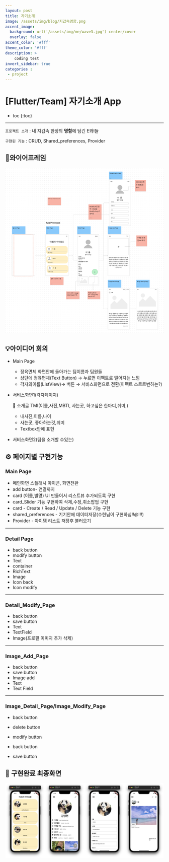 ```yaml
---
layout: post
title: 자기소개
image: /assets/img/blog/지갑속명함.png
accent_image: 
  background: url('/assets/img/me/wave3.jpg') center/cover
  overlay: false
accent_color: '#fff'
theme_color: '#fff'
description: >
    coding test
invert_sidebar: true
categories :
 - project
---
```


# [Flutter/Team] 자기소개 App

* toc
{:toc}

---



`프로젝트 소개` : 내 지갑속 한장의 **명함**에 담긴 E와I들

`구현된 기능` : CRUD, Shared_preferences, Provider



## 📱**와이어프레임**

![wireframe](../../assets/img/blog/wireframe.png)



## 💡**아이디어 회의**

- Main Page

  - 정육면체 화면안에 돌아가는 팀이름과 팀원들
  - 상단에 정육면체(Text Button) → 누르면 이펙트로 떨어지는 느낌
  - 각자의이름(ListView)→ 버튼 → 서비스화면으로 전환(이펙트 스르르변하는?)

- 서비스화면1(각자페이지)

  🐤 소개글 TMI(이름,사진,MBTI, 사는곳, 하고싶은 한마디,취미,)

  - 내사진,이름,나이
  - 사는곳, 좋아하는것,취미
  - Textbox안에 표현

- 서비스화면2(팀을 소개할 수있는)



## ⚙️ **페이지별 구현기능**

### Main Page 

- 메인화면 스플래시 아이콘, 화면전환
- add button- 연결까지
- card (이름,별명) UI 만들어서 리스트뷰 추가되도록 구현
- card_Slider 기능 구현하여 삭제,수정,취소팝업 구현
- card - Create / Read / Update / Delete 기능 구현
- shared_preferences - 기기안에 데이터저장(수현님이 구현하심!!@!!!)
- Provider - 아이템 리스트 저장후 불러오기

---

### Detail Page

- back button
- modify button
- Text
- container
- RichText
- Image
- Icon back
- Icon modify

---

### Detail_Modify_Page

- back button
- save button
- Text
- TextField
- Image(프로필 이미지 추가 삭제)



---

### Image_Add_Page

- back button
- save button
- Image add
- Text
- Text Field



---

### Image_Detail_Page/Image_Modify_Page

- back button

- delete button

- modify button

- back button

- save button

  

## 📇 **구현완료 최종화면**

<img src="../../assets/img/blog/2_1.png" width="25%"><img src="../../assets/img/blog/2_2.png" width="25%"><img src="../../assets/img/blog/2_3.png" width="25%"><img src="../../assets/img/blog/2_4.png" width="25%">
